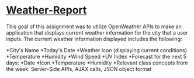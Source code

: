<h1><a href="https://miteshmodi003.github.io/Weather-Report/"> Weather-Report</a></h1>
This goal of this assignment was to utilize OpenWeather APIs to make an application that displays current weather information for the city that a user inputs. The current weather information displayed includes the following:

*City's Name
*Today's Date
*Weather Icon (displaying current conditions)
*Temperature
*Humidity
*Wind Speed
*UV Index
*Forecast for the next 5 days:
*Date
*Icon
*Temperature
*Humidity
*Relevant class concepts from the week: Server-Side APIs, AJAX calls, JSON object format

